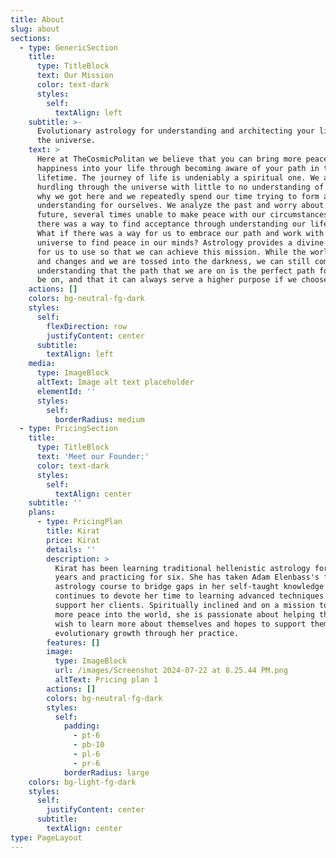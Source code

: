 ```yaml
---
title: About
slug: about
sections:
  - type: GenericSection
    title:
      type: TitleBlock
      text: Our Mission
      color: text-dark
      styles:
        self:
          textAlign: left
    subtitle: >-
      Evolutionary astrology for understanding and architecting your life with
      the universe.
    text: >
      Here at TheCosmicPolitan we believe that you can bring more peace and
      happiness into your life through becoming aware of your path in this
      lifetime. The journey of life is undeniably a spiritual one. We are sent
      hurdling through the universe with little to no understanding of how or
      why we got here and we repeatedly spend our time trying to form an
      understanding for ourselves. We analyze the past and worry about the
      future, several times unable to make peace with our circumstances. What if
      there was a way to find acceptance through understanding our life path?
      What if there was a way for us to embrace our path and work with the
      universe to find peace in our minds? Astrology provides a divine language
      for us to use so that we can achieve this mission. While the world shifts
      and changes and we are tossed into the darkness, we can still come to the
      understanding that the path that we are on is the perfect path for us to
      be on, and that it can always serve a higher purpose if we choose
    actions: []
    colors: bg-neutral-fg-dark
    styles:
      self:
        flexDirection: row
        justifyContent: center
      subtitle:
        textAlign: left
    media:
      type: ImageBlock
      altText: Image alt text placeholder
      elementId: ''
      styles:
        self:
          borderRadius: medium
  - type: PricingSection
    title:
      type: TitleBlock
      text: 'Meet our Founder:'
      color: text-dark
      styles:
        self:
          textAlign: center
    subtitle: ''
    plans:
      - type: PricingPlan
        title: Kirat
        price: Kirat
        details: ''
        description: >
          Kirat has been learning traditional hellenistic astrology for ten
          years and practicing for six. She has taken Adam Elenbass's first year
          astrology course to bridge gaps in her self-taught knowledge and
          continues to devote her time to learning advanced techniques to
          support her clients. Spiritually inclined and on a mission to bring
          more peace into the world, she is passionate about helping those who
          wish to learn more about themselves and hopes to support them in their
          evolutionary growth through her practice.
        features: []
        image:
          type: ImageBlock
          url: /images/Screenshot 2024-07-22 at 8.25.44 PM.png
          altText: Pricing plan 1
        actions: []
        colors: bg-neutral-fg-dark
        styles:
          self:
            padding:
              - pt-6
              - pb-10
              - pl-6
              - pr-6
            borderRadius: large
    colors: bg-light-fg-dark
    styles:
      self:
        justifyContent: center
      subtitle:
        textAlign: center
type: PageLayout
---
```

